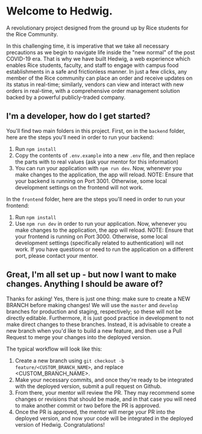# Welcome to Hedwig.
A revolutionary project designed from the ground up by Rice students for the Rice Community.

In this challenging time, it is imperative that we take all necessary precautions as we begin to navigate life inside the "new normal" of the post COVID-19 era. That is why we have built Hedwig, a web experience which enables Rice students, faculty, and staff to engage with campus food establishments in a safe and frictionless manner. In just a few clicks, any member of the Rice community can place an order and receive updates on its status in real-time; similarly, vendors can view and interact with new orders in real-time, with a comprehensive order management solution backed by a powerful publicly-traded company.

## I'm a developer, how do I get started?
You'll find two main folders in this project.
First, on in the `backend` folder, here are the steps you'll need in order to run your backend:
1. Run `npm install`
2. Copy the contents of `.env.example` into a new `.env` file, and then replace the parts with <PLACEHOLDER> to real values (ask your mentor for this information)
3. You can run your application with `npm run dev`. Now, whenever you make changes to the application, the app will reload.
NOTE: Ensure that your backend is running on Port 3001. Otherwise, some local development settings on the frontend will not work.

In the `frontend` folder, here are the steps you'll need in order to run your frontend:
1. Run `npm install`
2. Use `npm run dev` in order to run your application. Now, whenever you make changes to the application, the app will reload.
NOTE: Ensure that your frontend is running on Port 3000. Otherwise, some local development settings (specifically related to authentication) will not work. If you have questions or need to run the application on a different port, please contact your mentor.

## Great, I'm all set up - but now I want to make changes. Anything I should be aware of?
Thanks for asking! Yes, there is just one thing: make sure to create a NEW BRANCH before making changes! We will use the `master` and `develop` branches for production and staging, respectively; so these will not be directly editable. Furthermore, it is just good practice in development to not make direct changes to these branches. Instead, it is advisable to create a new branch when you'd like to build a new feature, and then use a Pull Request to merge your changes into the deployed version.

The typical workflow will look like this:
1. Create a new branch using `git checkout -b feature/<CUSTOM_BRANCH_NAME>`, and replace <CUSTOM_BRANCH_NAME>.
2. Make your necessary commits, and once they're ready to be integrated with the deployed version, submit a pull request on Github.
3. From there, your mentor will review the PR. They may recommend some changes or revisions that should be made, and in that case you will need to make another commit or two before the PR is approved. 
4. Once the PR is approved, the mentor will merge your PR into the deployed version, and now your code will be integrated in the deployed version of Hedwig. Congratulations!

